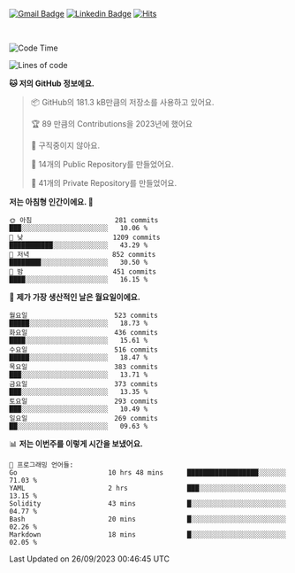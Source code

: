 [![Gmail Badge](https://img.shields.io/badge/-725psh@gmail.com-c14438?style=flat&logo=Gmail&logoColor=white&link=mailto:725psh@gmail.com)](mailto:725psh@gmail.com) 
[![Linkedin Badge](https://img.shields.io/badge/-soohanpark-0072b1?style=flat&logo=Linkedin&logoColor=white&link=https://www.linkedin.com/in/soohanpark/)](https://www.linkedin.com/in/soohanpark/) 
[![Hits](https://hits.seeyoufarm.com/api/count/incr/badge.svg?url=https%3A%2F%2Fgithub.com%2FSoohan-Park&count_bg=%23000000&title_bg=%23828282&icon=gradle.svg&icon_color=%23FFFFFF&title=Visited&edge_flat=false)](https://hits.seeyoufarm.com)  

<br />

<!--START_SECTION:waka-->
![Code Time](http://img.shields.io/badge/Code%20Time-1%2C319%20hrs%2058%20mins-blue)

![Lines of code](https://img.shields.io/badge/%EC%A0%80%EB%8A%94%20%EC%97%AC%ED%83%9C%EA%B9%8C%EC%A7%80%20-6.2%20million%20%EC%A4%84%EC%9D%98%20%EC%BD%94%EB%93%9C%EB%A5%BC%20%EC%9E%91%EC%84%B1%ED%96%88%EC%96%B4%EC%9A%94.-blue)

**🐱 저의 GitHub 정보에요.** 

> 📦 GitHub의 181.3 kB만큼의 저장소를 사용하고 있어요. 
 > 
> 🏆 89 만큼의 Contributions을 2023년에 했어요
 > 
> 🚫 구직중이지 않아요.
 > 
> 📜 14개의 Public Repository를 만들었어요. 
 > 
> 🔑 41개의 Private Repository를 만들었어요. 
 > 
**저는 아침형 인간이에요. 🐤** 

```text
🌞 아침                     281 commits         ███░░░░░░░░░░░░░░░░░░░░░░   10.06 % 
🌆 낮　                     1209 commits        ███████████░░░░░░░░░░░░░░   43.29 % 
🌃 저녁                     852 commits         ████████░░░░░░░░░░░░░░░░░   30.50 % 
🌙 밤　                     451 commits         ████░░░░░░░░░░░░░░░░░░░░░   16.15 % 
```
📅 **제가 가장 생산적인 날은 월요일이에요.** 

```text
월요일                      523 commits         █████░░░░░░░░░░░░░░░░░░░░   18.73 % 
화요일                      436 commits         ████░░░░░░░░░░░░░░░░░░░░░   15.61 % 
수요일                      516 commits         █████░░░░░░░░░░░░░░░░░░░░   18.47 % 
목요일                      383 commits         ███░░░░░░░░░░░░░░░░░░░░░░   13.71 % 
금요일                      373 commits         ███░░░░░░░░░░░░░░░░░░░░░░   13.35 % 
토요일                      293 commits         ███░░░░░░░░░░░░░░░░░░░░░░   10.49 % 
일요일                      269 commits         ██░░░░░░░░░░░░░░░░░░░░░░░   09.63 % 
```


📊 **저는 이번주를 이렇게 시간을 보냈어요.** 

```text
💬 프로그래밍 언어들: 
Go                       10 hrs 48 mins      ██████████████████░░░░░░░   71.03 % 
YAML                     2 hrs               ███░░░░░░░░░░░░░░░░░░░░░░   13.15 % 
Solidity                 43 mins             █░░░░░░░░░░░░░░░░░░░░░░░░   04.77 % 
Bash                     20 mins             █░░░░░░░░░░░░░░░░░░░░░░░░   02.26 % 
Markdown                 18 mins             █░░░░░░░░░░░░░░░░░░░░░░░░   02.05 % 
```


 Last Updated on 26/09/2023 00:46:45 UTC
<!--END_SECTION:waka-->
